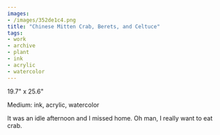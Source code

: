 ```yaml
---
images:
- /images/352de1c4.png
title: "Chinese Mitten Crab, Berets, and Celtuce"
tags:
- work
- archive
- plant
- ink
- acrylic
- watercolor
---
```

19.7" x 25.6"

Medium: ink, acrylic, watercolor

It was an idle afternoon and I missed home. Oh man, I really want to eat crab.
